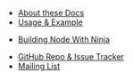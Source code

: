 * [About these Docs](documentation.html)
* [Usage & Example](synopsis.html)

<div class="line"></div>

* [Building Node With Ninja](building-node-with-ninja.html)

<div class="line"></div>

* [GitHub Repo & Issue Tracker](https://github.com/nodejs/node)
* [Mailing List](http://groups.google.com/group/nodejs)
